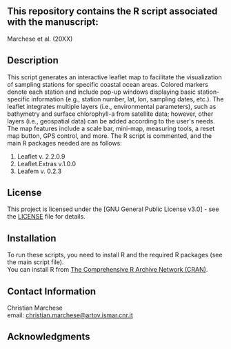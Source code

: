 ## This repository contains the R script associated with the manuscript:
  
Marchese et al. (20XX)

## Description
This script generates an interactive leaflet map to facilitate the visualization of sampling stations for specific coastal ocean areas. 
Colored markers denote each station and include pop-up windows displaying basic station-specific information (e.g., station number, lat, lon, sampling dates, etc.). 
The leaflet integrates multiple layers (i.e., environmental parameters), such as bathymetry and surface chlorophyll-a from satellite data; however, other layers (i.e., geospatial data) can be added according to the user's needs. 
The map features include a scale bar, mini-map, measuring tools, a reset map button, GPS control, and more. The R script is commented, and the main R packages needed are as follows:

1. Leaflet v. 2.2.0.9
2. Leaflet.Extras v.1.0.0
3. Leafem v. 0.2.3

## License
This project is licensed under the [GNU General Public License v3.0] - see the [LICENSE](LICENSE) file for details.

## Installation

To run these scripts, you need to install R and the required R packages (see the main script file).   
You can install R from [The Comprehensive R Archive Network (CRAN)](https://cran.r-project.org/).

## Contact Information
Christian Marchese  
email: christian.marchese@artov.ismar.cnr.it

## Acknowledgments
